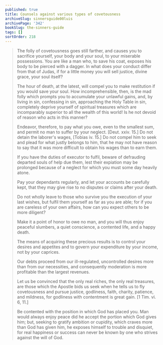 ```yaml
---
published: true
title: Counsels against various types of covetousness
archiveSlug: sinnersguide00luis
archivePage: '342'
bookSlug: the-sinners-guide
tags: []
sortOrder: 218
---
```


> The folly of covetousness goes still farther, and causes you to sacrifice yourself, your body and your soul, to your miserable possessions. You are like a man who, to save his coat, exposes his body to be pierced with a dagger. In what does your conduct differ from that of Judas, if for a little money you will sell justice, divine grace, your soul itself?
>
> The hour of death, at the latest, will compel you to make restitution if you would save your soul. How incomprehensible, then, is the mad folly which prompts you to accumulate your unlawful gains, and, by living in sin, confessing in sin, approaching the Holy Table in sin, completely deprive yourself of spiritual treasures which are incomparably superior to all the wealth of this world! Is he not devoid of reason who acts in this manner?
>
> Endeavor, therefore, to pay what you owe, even to the smallest sum, and permit no man to suffer by your neglect. [Deut. xxiv. 15.] Do not detain the laborer's wages, [Tobias iv. 15.] Do not compel him to seek and plead for what justly belongs to him, that he may not have reason to say that it was more difficult to obtain his wages than to earn them.
>
> If you have the duties of executor to fulfil, beware of defrauding departed souls of help due them, lest their expiation may be prolonged because of a neglect for which you must some day heavily atone.
>
> Pay your dependants regularly, and let your accounts be carefully kept, that they may give rise to no disputes or claims after your death.
>
> Do not wholly leave to those who survive you the execution of your last wishes, but fulfil them yourself as far as you are able; for if you are careless of your own affairs, how can you expect others to be more diligent?
>
> Make it a point of honor to owe no man, and you will thus enjoy peaceful slumbers, a quiet conscience, a contented life, and a happy death.
>
> The means of acquiring these precious results is to control your desires and appetites and to govern your expenditure by your income, not by your caprices.
>
> Our debts proceed from our ill-regulated, uncontrolled desires more than from our necessities, and consequently moderation is more profitable than the largest revenues.
>
> Let us be convinced that the only real riches, the only real treasures, are those which the Apostle bids us seek when he tells us to fly covetousness and pursue justice, godliness, faith, charity, patience, and mildness, for godliness with contentment is great gain. [1 Tim. vi. 6, 11.]
>
> Be contented with the position in which God has placed you. Man would always enjoy peace did he accept the portion which God gives him; but, seeking to gratify ambition or cupidity, which craves more than God has given him, he exposes himself to trouble and disquiet, for real happiness or success can never be known by one who strives against the will of God.

